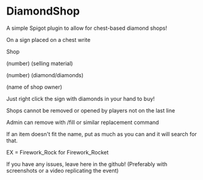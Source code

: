# DiamondShop
A simple Spigot plugin to allow for chest-based diamond shops!

On a sign placed on a chest write

Shop

(number) (selling material)

(number) (diamond/diamonds)

(name of shop owner)

Just right click the sign with diamonds in your hand to buy!

Shops cannot be removed or opened by players not on the last line

Admin can remove with /fill or similar replacement command

If an item doesn't fit the name, put as much as you can and it will search for that.

EX = Firework_Rock for Firework_Rocket

If you have any issues, leave here in the github! (Preferably with screenshots or a video replicating the event)
